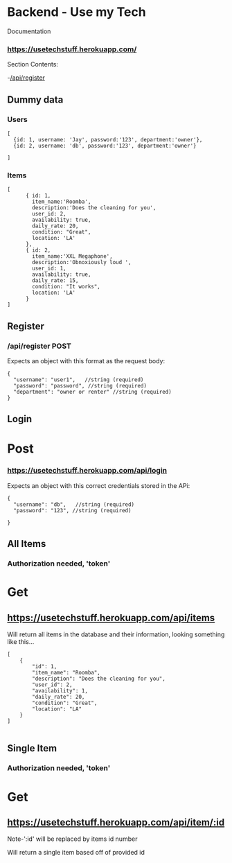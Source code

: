 # Backend - Use my Tech

Documentation
### https://usetechstuff.herokuapp.com/

Section Contents:

-[/api/register](#apiregister-post)



## Dummy data

### Users
```
[
  {id: 1, username: 'Jay', password:'123', department:'owner'},
  {id: 2, username: 'db', password:'123', department:'owner'}

]

```

### Items

```
[
      { id: 1, 
        item_name:'Roomba', 
        description:'Does the cleaning for you',
        user_id: 2,
        availability: true,
        daily_rate: 20,
        condition: "Great",
        location: 'LA'
      },
      { id: 2, 
        item_name:'XXL Megaphone', 
        description:'Obnoxiously loud ',
        user_id: 1,
        availability: true,
        daily_rate: 15,
        condition: "It works",
        location: 'LA'
      }
]
```

## Register



### /api/register POST

Expects an object with this format as the request body:

```
{
  "username": "user1",   //string (required)
  "password": "password", //string (required)
  "department": "owner or renter" //string (required)
}
```

## Login


# Post 
### https://usetechstuff.herokuapp.com/api/login

Expects an object with this correct credentials stored in the APi:

```
{
  "username": "db",   //string (required)
  "password": "123", //string (required)

}
```

## All Items

### Authorization needed, 'token'


# Get
## https://usetechstuff.herokuapp.com/api/items

Will return all items in the database and their information, looking something like this...

```
[
    {
        "id": 1,
        "item_name": "Roomba",
        "description": "Does the cleaning for you",
        "user_id": 2,
        "availability": 1,
        "daily_rate": 20,
        "condition": "Great",
        "location": "LA"
    }
]


```



## Single Item

### Authorization needed, 'token'


# Get
## https://usetechstuff.herokuapp.com/api/item/:id
 
 Note-':id' will be replaced by items id number

Will return a single item based off of provided id 